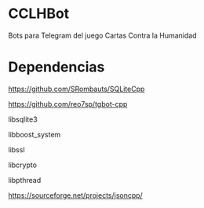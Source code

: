 # CCLHBot
Bots para Telegram del juego Cartas Contra la Humanidad

# Dependencias
https://github.com/SRombauts/SQLiteCpp

https://github.com/reo7sp/tgbot-cpp

libsqlite3

libboost_system

libssl

libcrypto

libpthread


https://sourceforge.net/projects/jsoncpp/
